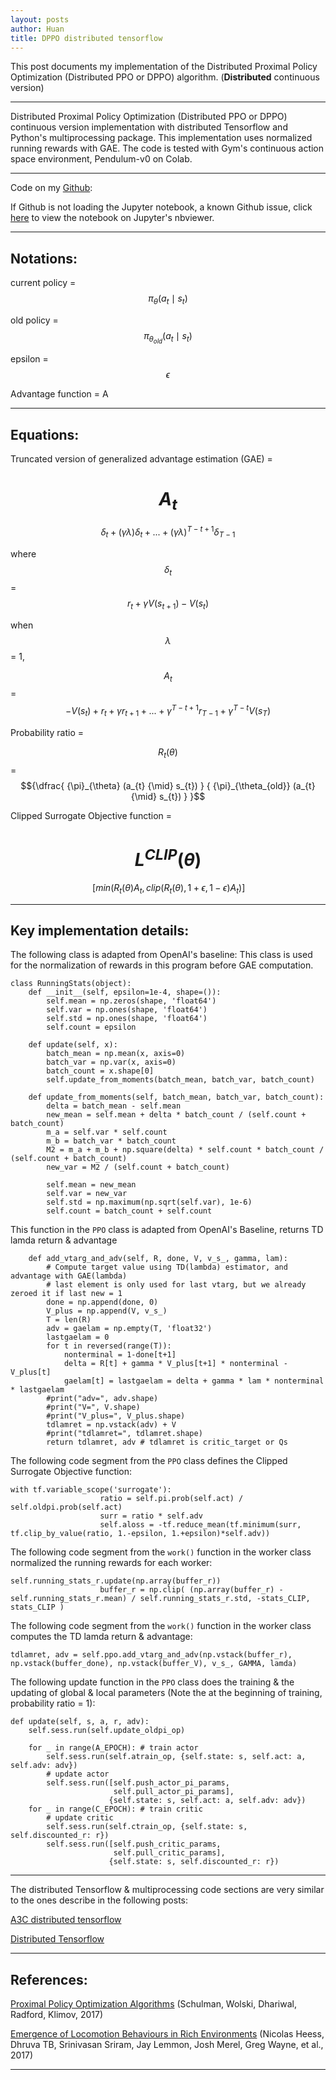 ```yaml
---
layout: posts
author: Huan
title: DPPO distributed tensorflow
---
```


This post documents my implementation of the Distributed Proximal Policy
Optimization (Distributed PPO or DPPO) algorithm.
(**Distributed** continuous version)

---

Distributed Proximal Policy Optimization (Distributed PPO or DPPO) continuous
version implementation with distributed Tensorflow and Python's multiprocessing
package. This implementation uses normalized running rewards with GAE. The code
is tested with Gym's continuous action space environment, Pendulum-v0 on Colab.

---

Code on my [Github](https://github.com/ChuaCheowHuan/reinforcement_learning/blob/master/DPPO/DPPO_cont_GAE_dist_GPU.ipynb):

If Github is not loading the Jupyter notebook, a known Github issue, click [here](https://nbviewer.jupyter.org/github/ChuaCheowHuan/reinforcement_learning/blob/master/DPPO/DPPO_cont_GAE_dist_GPU.ipynb)
to view the notebook on Jupyter's nbviewer.

---

## Notations:

current policy =
$${\pi}_{\theta}
(a_{t}
  {\mid} s_{t})$$

old policy =
$${\pi}_{\theta_{old}}
(a_{t}
  {\mid} s_{t})$$

epsilon =
$${\epsilon}$$

Advantage function = A

---

## Equations:

Truncated version of generalized advantage estimation (GAE) =

$$
A_{t}
$$
=
$$
{\delta}_{t}
+
({\gamma}
{\lambda})
{\delta}_{t}
+
...
+
({\gamma}
{\lambda})
^{T-t+1}
{\delta}_{T-1}
$$

where
$${\delta}_{t}$$ =
$$
{r}_{t} +
{\gamma}
V(s_{t+1}) -
V(s_{t})
$$

when $${\lambda}$$ = 1,

$$A_{t}$$ =
$$
-V(s_{t}) +
r_{t} +
{\gamma}r_{t+1} +
... +
{\gamma}^{T-t+1}
r_{T-1} +
{\gamma}^{T-t}
V(s_{T})
$$

Probability ratio =

$$R_{t}({\theta})$$ = $${\dfrac{ {\pi}_{\theta} (a_{t} {\mid} s_{t}) } { {\pi}_{\theta_{old}} (a_{t} {\mid} s_{t}) } }$$

Clipped Surrogate Objective function =

$$
L^{CLIP}
({\theta})
$$
=
$$
\mathop{\mathbb{E_{t}}}
\lbrack
min(
  R_{t}({\theta})
  A_{t}
  ,
  clip
  (
    R_{t}({\theta}),
    1+{\epsilon},
    1-{\epsilon}
    )
    A_{t}
  )
\rbrack
$$

---

## Key implementation details:

The following class is adapted from OpenAI's baseline:
This class is used for the normalization of rewards in this program before GAE
computation.

```
class RunningStats(object):
    def __init__(self, epsilon=1e-4, shape=()):
        self.mean = np.zeros(shape, 'float64')
        self.var = np.ones(shape, 'float64')
        self.std = np.ones(shape, 'float64')
        self.count = epsilon

    def update(self, x):
        batch_mean = np.mean(x, axis=0)
        batch_var = np.var(x, axis=0)
        batch_count = x.shape[0]
        self.update_from_moments(batch_mean, batch_var, batch_count)

    def update_from_moments(self, batch_mean, batch_var, batch_count):
        delta = batch_mean - self.mean
        new_mean = self.mean + delta * batch_count / (self.count + batch_count)
        m_a = self.var * self.count
        m_b = batch_var * batch_count
        M2 = m_a + m_b + np.square(delta) * self.count * batch_count / (self.count + batch_count)
        new_var = M2 / (self.count + batch_count)

        self.mean = new_mean
        self.var = new_var
        self.std = np.maximum(np.sqrt(self.var), 1e-6)
        self.count = batch_count + self.count
```

This function in the ```PPO``` class is adapted from OpenAI's Baseline,
returns TD lamda return & advantage

```
    def add_vtarg_and_adv(self, R, done, V, v_s_, gamma, lam):
        # Compute target value using TD(lambda) estimator, and advantage with GAE(lambda)
        # last element is only used for last vtarg, but we already zeroed it if last new = 1
        done = np.append(done, 0)
        V_plus = np.append(V, v_s_)
        T = len(R)
        adv = gaelam = np.empty(T, 'float32')
        lastgaelam = 0
        for t in reversed(range(T)):
            nonterminal = 1-done[t+1]        
            delta = R[t] + gamma * V_plus[t+1] * nonterminal - V_plus[t]
            gaelam[t] = lastgaelam = delta + gamma * lam * nonterminal * lastgaelam   
        #print("adv=", adv.shape)
        #print("V=", V.shape)
        #print("V_plus=", V_plus.shape)
        tdlamret = np.vstack(adv) + V
        #print("tdlamret=", tdlamret.shape)
        return tdlamret, adv # tdlamret is critic_target or Qs      
```

The following code segment from the ```PPO``` class defines the Clipped Surrogate
Objective function:

```
with tf.variable_scope('surrogate'):
                    ratio = self.pi.prob(self.act) / self.oldpi.prob(self.act)
                    surr = ratio * self.adv
                    self.aloss = -tf.reduce_mean(tf.minimum(surr, tf.clip_by_value(ratio, 1.-epsilon, 1.+epsilon)*self.adv))
```

The following code segment from the ```work()``` function in the worker class
normalized the running rewards for each worker:

```
self.running_stats_r.update(np.array(buffer_r))
                    buffer_r = np.clip( (np.array(buffer_r) - self.running_stats_r.mean) / self.running_stats_r.std, -stats_CLIP, stats_CLIP )
```

The following code segment from the ```work()``` function in the worker class computes
 the TD lamda return & advantage:

```
tdlamret, adv = self.ppo.add_vtarg_and_adv(np.vstack(buffer_r), np.vstack(buffer_done), np.vstack(buffer_V), v_s_, GAMMA, lamda)

```

The following update function in the ```PPO``` class does the training & the
updating of global & local parameters (Note the at the beginning of training,
  probability ratio = 1):

```
def update(self, s, a, r, adv):    
    self.sess.run(self.update_oldpi_op)

    for _ in range(A_EPOCH): # train actor
        self.sess.run(self.atrain_op, {self.state: s, self.act: a, self.adv: adv})
        # update actor
        self.sess.run([self.push_actor_pi_params,
                       self.pull_actor_pi_params],
                      {self.state: s, self.act: a, self.adv: adv})
    for _ in range(C_EPOCH): # train critic
        # update critic
        self.sess.run(self.ctrain_op, {self.state: s, self.discounted_r: r})
        self.sess.run([self.push_critic_params,
                       self.pull_critic_params],
                      {self.state: s, self.discounted_r: r})   
```

---

The distributed Tensorflow & multiprocessing code sections are very similar to
the ones describe in the following posts:

[A3C distributed tensorflow](https://chuacheowhuan.github.io/A3C_dist_tf/)

[Distributed Tensorflow](https://chuacheowhuan.github.io/dist_tf/)

---

## References:

[Proximal Policy Optimization Algorithms](https://arxiv.org/pdf/1707.06347.pdf)
(Schulman, Wolski, Dhariwal, Radford, Klimov, 2017)

[Emergence of Locomotion Behaviours in Rich Environments](https://arxiv.org/pdf/1707.02286.pdf)
(Nicolas Heess, Dhruva TB, Srinivasan Sriram, Jay Lemmon, Josh Merel, Greg Wayne, et al., 2017)

---

<br>
